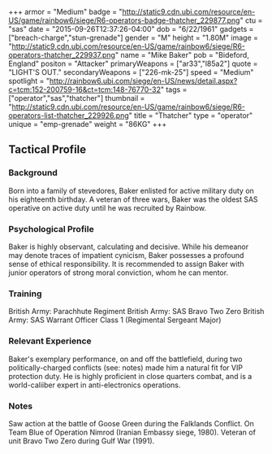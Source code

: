+++
armor = "Medium"
badge = "http://static9.cdn.ubi.com/resource/en-US/game/rainbow6/siege/R6-operators-badge-thatcher_229877.png"
ctu = "sas"
date = "2015-09-26T12:37:26-04:00"
dob = "6/22/1961"
gadgets = ["breach-charge","stun-grenade"]
gender = "M"
height = "1.80M"
image = "http://static9.cdn.ubi.com/resource/en-US/game/rainbow6/siege/R6-operators-thatcher_229937.png"
name = "Mike Baker"
pob = "Bideford, England"
positon = "Attacker"
primaryWeapons = ["ar33","l85a2"]
quote = "LIGHT'S OUT."
secondaryWeapons = ["226-mk-25"]
speed = "Medium"
spotlight = "http://rainbow6.ubi.com/siege/en-US/news/detail.aspx?c=tcm:152-200759-16&ct=tcm:148-76770-32"
tags = ["operator","sas","thatcher"]
thumbnail = "http://static9.cdn.ubi.com/resource/en-US/game/rainbow6/siege/R6-operators-list-thatcher_229926.png"
title = "Thatcher"
type = "operator"
unique = "emp-grenade"
weight = "86KG"
+++

## Tactical Profile

### Background

Born into a family of stevedores, Baker enlisted for active military duty on his eighteenth birthday. A veteran of three wars, Baker was the oldest SAS operative on active duty until he was recruited by Rainbow.

### Psychological Profile

Baker is highly observant, calculating and decisive. While his demeanor may denote traces of impatient cynicism, Baker possesses a profound sense of ethical responsibility. It is recommended to assign Baker with junior operators of strong moral conviction, whom he can mentor.

### Training

British Army: Parachhute Regiment
British Army: SAS Bravo Two Zero
British Army: SAS Warrant Officer Class 1 (Regimental Sergeant Major)

### Relevant Experience

Baker's exemplary performance, on and off the battlefield, during two politically-charged conflicts (see: notes) made him a natural fit for VIP protection duty. He is highly proficient in close quarters combat, and is a world-caliiber expert in anti-electronics operations.

### Notes

Saw action at the battle of Goose Green during the Falklands Conflict.
On Team Blue of Operation Nimrod (Iranian Embassy siege, 1980).
Veteran of unit Bravo Two Zero during Gulf War (1991).
